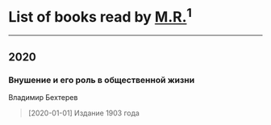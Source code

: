 # List of books read by [M.R.](https://my.mail.ru/mail/168999/)<sup>1</sup>
---

## 2020

### Внушение и его роль в общественной жизни
Владимир Бехтерев
> [2020-01-01] Издание 1903 года



